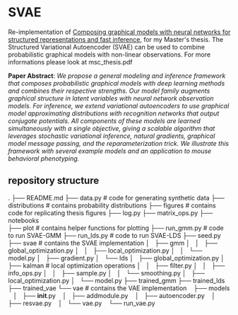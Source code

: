 # SVAE

Re-implementation of [Composing graphical models with neural networks for structured representations and fast inference](https://arxiv.org/abs/1603.06277), for my Master's thesis. The Structured Variational Autoencoder (SVAE) can be used to combine probabilistic graphical models with non-linear observations. For more informations please look at msc_thesis.pdf

**Paper Abstract**: *We propose a general modeling and inference framework that composes probabilistic graphical models with deep learning methods and combines their respective strengths. Our model family augments graphical structure in latent variables with neural network observation models. For inference, we extend variational autoencoders to use graphical model approximating distributions with recognition networks that output conjugate potentials. All components of these models are learned simultaneously with a single objective, giving a scalable algorithm that leverages stochastic variational inference, natural gradients, graphical model message passing, and the reparameterization trick. We illustrate this framework with several example models and an application to mouse behavioral phenotyping.*

## repository structure
.
├── README.md
├── data.py				# code for generating synthetic data
├── distributions			# contains probability distributions
├── figures				# contains code for replicating thesis figures
├── log.py
├── matrix_ops.py
├── notebooks				
├── plot				# contains helper functions for plotting
├── run_gmm.py				# code to run SVAE-GMM
├── run_lds.py				# code to run SVAE-LDS
├── seed.py
├── svae				# contains the SVAE implementation
│   ├── gmm
│   │   ├── global_optimization.py
│   │   ├── local_optimization.py
│   │   └── model.py
│   ├── gradient.py
│   └── lds
│       ├── global_optimization.py
│       ├── kalman			# local optimization operations
│       │   ├── filter.py
│       │   ├── info_ops.py
│       │   ├── sample.py
│       │   └── smoothing.py
│       ├── local_optimization.py
│       └── model.py
├── trained_gmm
├── trained_lds
├── trained_vae
└── vae					# contains the VAE implementation
    ├── models
    │   ├── __init__.py
    │   ├── addmodule.py
    │   ├── autoencoder.py
    │   ├── resvae.py
    │   └── vae.py
    └── run_vae.py
